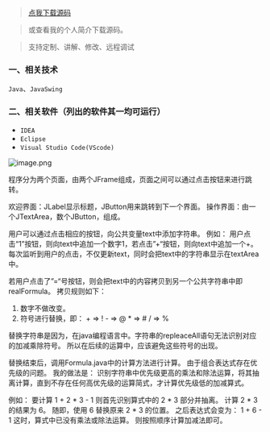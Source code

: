 > [点我下载源码](https://www.notmaker.com/detail/cd64eee5b28a432596bd4ecda8e30364/ghp20250304) 


> 或查看我的个人简介下载源码。

> 支持定制、讲解、修改、远程调试


### 一、相关技术
`Java`、`JavaSwing`

### 二、相关软件（列出的软件其一均可运行）
- `IDEA`
- `Eclipse`
- `Visual Studio Code(VScode)`

![image.png](https://store.ptcc9.top/notmaker/user_upload/ba15bc64d0b24c178659372c9c4386bd/2024-02-28%2000:40:58_image.png)

程序分为两个页面，由两个JFrame组成，页面之间可以通过点击按钮来进行跳转。

欢迎界面：JLabel显示标题，JButton用来跳转到下一个界面。
操作界面：由一个JTextArea，数个JButton，组成。

用户可以通过点击相应的按钮，向公共变量text中添加字符串。
例如：
用户点击“1”按钮，则向text中追加一个数字1，若点击”+“按钮，则向text中追加一个+。
每次监听到用户的点击，不仅更新text，同时会把text中的字符串显示在textArea中。

若用户点击了”=“号按钮，则会把text中的内容拷贝到另一个公共字符串中即realFormula。
拷贝规则如下：
1. 数字不做改变。
2. 符号进行替换，即： + => !        - => @      * => #    / => %

替换字符串是因为，在java编程语言中。字符串的repleaceAll语句无法识别对应的加减乘除符号。
所以在后续的运算中，应该避免这些符号的出现。

替换结束后，调用Formula.java中的计算方法进行计算。
由于组合表达式存在优先级的问题。
我的做法是：
识别字符串中优先级更高的乘法和除法运算，将其抽离计算，直到不存在任何高优先级的运算简式，才计算优先级低的加减算式。

例如：
要计算   1 + 2 * 3 - 1
则首先识别算式中的 2 * 3 部分并抽离。
计算 2 * 3 的结果为 6。
随即，使用 6 替换原来 2 * 3 的位置。 
之后表达式会变为：   1 + 6 - 1
这时，算式中已没有乘法或除法运算。
则按照顺序计算加减法即可。
